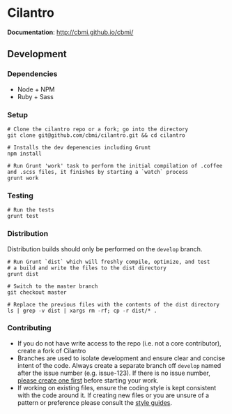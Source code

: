 # Cilantro

**Documentation**: http://cbmi.github.io/cbmi/

## Development

### Dependencies

- Node + NPM
- Ruby + Sass

### Setup

```
# Clone the cilantro repo or a fork; go into the directory
git clone git@github.com/cbmi/cilantro.git && cd cilantro

# Installs the dev depenencies including Grunt
npm install

# Run Grunt 'work' task to perform the initial compilation of .coffee
and .scss files, it finishes by starting a `watch` process
grunt work
```

### Testing

```
# Run the tests
grunt test
```

### Distribution

Distribution builds should only be performed on the `develop` branch.

```
# Run Grunt `dist` which will freshly compile, optimize, and test
# a build and write the files to the dist directory
grunt dist

# Switch to the master branch
git checkout master

# Replace the previous files with the contents of the dist directory
ls | grep -v dist | xargs rm -rf; cp -r dist/* .
```

### Contributing

- If you do not have write access to the repo (i.e. not a core contributor), create a fork of Cilantro
- Branches are used to isolate development and ensure clear and concise intent of the code. Always create a separate branch off `develop` named after the issue number (e.g. issue-123). If there is no issue number, [please create one first](https://github.com/cbmi/cilantro/issues/) before starting your work.
- If working on existing files, ensure the coding style is kept consistent
with the code around it. If creating new files or you are unsure of a pattern
or preference please consult the [style
guides](https://github.com/cbmi/style-guides/).
